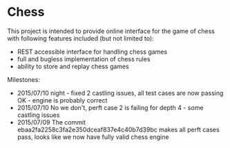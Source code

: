 # Chess

This project is intended to provide online interface for the game of chess with following features included (but not limited to):

- REST accessible interface for handling chess games
- full and bugless implementation of chess rules
- ability to store and replay chess games


Milestones:

- 2015/07/10 night - fixed 2 castling issues, all test cases are now passing OK - engine is probably correct
- 2015/07/10 No we don't, perft case 2 is failing for depth 4 - some castling issues
- 2015/07/09 The commit ebaa2fa2258c3fa2e350dceaf837e4c40b7d39bc makes all perft cases pass, looks like we now have fully valid chess engine
 